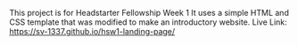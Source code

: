 This project is for Headstarter Fellowship Week 1
It uses a simple HTML and CSS template that was modified to make an introductory website.
Live Link: https://sv-1337.github.io/hsw1-landing-page/
